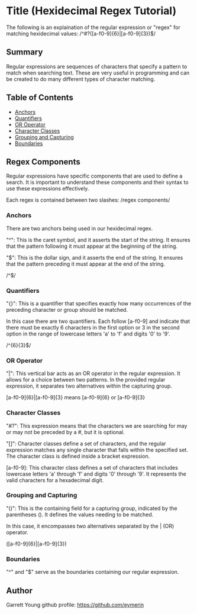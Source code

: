 # Title (Hexidecimal Regex Tutorial)

The following is an explaination of the regular expression or "regex" for matching hexidecimal values: /^#?([a-f0-9]{6}|[a-f0-9]{3})$/

## Summary

Regular expressions are sequences of characters that specify a pattern to match when searching text. These are very useful in programming and can be created to do many different types of character matching.

## Table of Contents

- [Anchors](#anchors)
- [Quantifiers](#quantifiers)
- [OR Operator](#or-operator)
- [Character Classes](#character-classes)
- [Grouping and Capturing](#grouping-and-capturing)
- [Boundaries](#boundaries)

## Regex Components

Regular expressions have specific components that are used to define a search. It is important to understand these components and their syntax to use these expressions effectively.

Each regex is contained between two slashes: /regex components/

### Anchors

There are two anchors being used in our hexidecimal regex.

"^": This is the caret symbol, and it asserts the start of the string. It ensures that the pattern following it must appear at the beginning of the string.

"$": This is the dollar sign, and it asserts the end of the string. It ensures that the pattern preceding it must appear at the end of the string.

/^$/

### Quantifiers

"{}": This is a quantifier that specifies exactly how many occurrences of the preceding character or group should be matched.

In this case there are two quantifiers. Each follow [a-f0-9] and indicate that there must be exactly 6 characters in the first option or 3 in the second option in the range of lowercase letters 'a' to 'f' and digits '0' to '9'.

/^{6}{3}$/

### OR Operator

"|": This vertical bar acts as an OR operator in the regular expression. It allows for a choice between two patterns. In the provided regular expression, it separates two alternatives within the capturing group.

[a-f0-9]{6}|[a-f0-9]{3} means [a-f0-9]{6} or [a-f0-9]{3}

### Character Classes

"#?": This expression means that the characters we are searching for may or may not be preceded by a #, but it is optional.

"[]": Character classes define a set of characters, and the regular expression matches any single character that falls within the specified set. The character class is defined inside a bracket expression.

[a-f0-9]: This character class defines a set of characters that includes lowercase letters 'a' through 'f' and digits '0' through '9'. It represents the valid characters for a hexadecimal digit.

### Grouping and Capturing

"()": This is the containing field for a capturing group, indicated by the parentheses (). It defines the values needing to be matched.

In this case, it encompasses two alternatives separated by the | (OR) operator.

([a-f0-9]{6}|[a-f0-9]{3})

### Boundaries

"^" and "$" serve as the boundaries containing our regular expression.

## Author

Garrett Young
github profile: https://github.com/eymerin